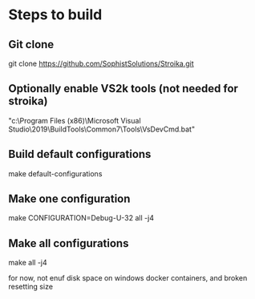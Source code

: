 ﻿# Steps to build

## Git clone

git clone https://github.com/SophistSolutions/Stroika.git

## Optionally enable VS2k tools (not needed for stroika)

"c:\Program Files (x86)\Microsoft Visual Studio\2019\BuildTools\Common7\Tools\VsDevCmd.bat"

## Build default configurations

make default-configurations

## Make one configuration

make CONFIGURATION=Debug-U-32 all -j4

## Make all configurations

make all -j4

for now, not enuf disk space on windows docker containers, and broken resetting size